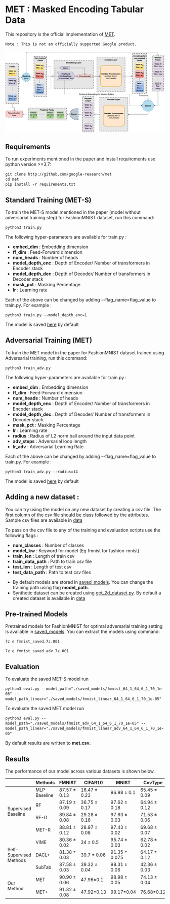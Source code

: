 # MET : Masked Encoding Tabular Data

This repository is the official implementation of [MET](https://arxiv.org/abs/2206.08564).

```
Note : This is not an officially supported Google product.
```

![Architecture](./MET.png)
## Requirements

To run experiments mentioned in the paper and install requirements use python version >=3.7:

```setup
git clone http://github.com/google-research/met
cd met
pip install -r requirements.txt
```

## Standard Training (MET-S)

To train the MET-S model mentioned in the paper (model without adversarial training step) for FashionMNIST dataset, run this command:

```train
python3 train.py
```

The following hyper-parameters are available for train.py :
+ **embed_dim** : Embedding dimension
+ **ff_dim** : Feed-Forward dimension
+ **num_heads** : Number of heads
+ **model_depth_enc** : Depth of Encoder/ Number of transformers in Encoder stack
+ **model_depth_dec** : Depth of Decoder/ Number of transformers in Decoder stack
+ **mask_pct** : Masking Percentage
+ **lr** : Learning rate

Each of the above can be changed by adding --flag_name=flag_value to train.py. For example :
```
python3 train.py --model_depth_enc=1
```

The model is saved [here](./saved_models/) by default

## Adversarial Training (MET)

To train the MET model in the paper for FashionMNIST dataset trained using Adversarial training, run this command:
```train
python3 train_adv.py
```

The following hyper-parameters are available for train.py :
+ **embed_dim** : Embedding dimension
+ **ff_dim** : Feed-Forward dimension
+ **num_heads** : Number of heads
+ **model_depth_enc** : Depth of Encoder/ Number of transformers in Encoder stack
+ **model_depth_dec** : Depth of Decoder/ Number of transformers in Decoder stack
+ **mask_pct** : Masking Percentage
+ **lr** : Learning rate
+ **radius** : Radius of L2 norm ball around the input data point
+ **adv_steps** : Adversarial loop length
+ **lr_adv** : Adversarial Learning Rate

Each of the above can be changed by adding --flag_name=flag_value to train.py. For example :
```
python3 train_adv.py --radius=14
```

The model is saved [here](./saved_models/) by default

## Adding a new dataset :

You can try using the model on any new dataset by creating a csv file. The first column of the csv file should be class followed by the attributes. Sample csv files are available in [data](./data/)

To pass on the csv file to any of the training and evaluation scripts use the following flags :
+ **num_classes** : Number of classes
+ **model_kw** : Keyword for model (Eg fmnist for fashion-mnist)
+ **train_len** : Length of train csv
+ **train_data_path** : Path to train csv file
+ **test_len** : Length of test csv
+ **test_data_path** : Path to test csv files

- By default models are stored in [saved_models](./saved_models/). You can change the training path using flag **model_path**.
- Synthetic dataset can be created using [get_2d_dataset.py](./data/get_2d_data.py). By default a created dataset is available in [data](./data/2d_train.csv)

## Pre-trained Models

Pretrained models for FashionMNIST for optimal adversarial training setting is available in [saved_models](./saved_models/). You can extract the models using command:
```7z
7z e fmnist_saved.7z.001
```
```
7z e fmnist_saved_adv.7z.001
```

## Evaluation

To evaluate the saved MET-S model run
```eval
python3 eval.py --model_path="./saved_models/fmnist_64_1_64_6_1_70_1e-05" --model_path_linear="./saved_models/fmnist_linear_64_1_64_6_1_70_1e-05"
```

To evaluate the saved MET model run
```
python3 eval.py --model_path="./saved_models/fmnist_adv_64_1_64_6_1_70_1e-05" --model_path_linear="./saved_models/fmnist_linear_adv_64_1_64_6_1_70_1e-05"
```

By default results are written to **met.csv**.

## Results

The performance of our model across various datasets is shown below.

<table>
<thead>
  <tr>
    <th></th>
    <th>Methods</th>
    <th>FMNIST</th>
    <th>CIFAR10</th>
    <th>MNIST</th>
    <th>CovType</th>
    <th>Income</th>
  </tr>
</thead>
<tbody>
  <tr>
    <td rowspan="4">Supervised Baseline</td>
    <td>MLP Baseline</td>
    <td>87.57 &pm; 0.13</td>
    <td>16.47 &pm; 0.23</td>
    <td>96.98 &pm; 0.1</td>
    <td>65.45 &pm; 0.09</td>
    <td>84.35 &pm; 0.11</td>
  </tr>
  <tr>
    <td>RF</td>
    <td>87.19 &pm; 0.09</td>
    <td>36.75 &pm; 0.17</td>
    <td>97.62 &pm; 0.18</td>
    <td>64.94 &pm; 0.12</td>
    <td>84.6 &pm; 0.2</td>
  </tr>
  <tr>
    <td>RF-G</td>
    <td>89.84 &pm; 0.08</td>
    <td>29.28 &pm; 0.16</td>
    <td>97.63 &pm; 0.03</td>
    <td>71.53 &pm; 0.06</td>
    <td>85.57 &pm; 0.13</td>
  </tr>
  <tr>
    <td>MET-R</td>
    <td>88.81 &pm; 0.12</td>
    <td>28.97 &pm; 0.08</td>
    <td>97.43 &pm; 0.02</td>
    <td>69.68 &pm; 0.07</td>
    <td>75.50 &pm; 0.04</td>
  </tr>
  <tr>
    <td rowspan="3">Self-Supervised Methods</td>
    <td>VIME</td>
    <td>80.36 &pm; 0.02</td>
    <td>34 &pm; 0.5</td>
    <td>95.74 &pm; 0.03</td>
    <td>62.78 &pm; 0.02</td>
    <td>85.99 &pm; 0.04</td>
  </tr>
  <tr>
    <td>DACL+</td>
    <td>81.38 &pm; 0.03</td>
    <td>39.7 &pm; 0.06</td>
    <td>91.35 &pm; 0.075</td>
    <td>64.17 &pm; 0.12</td>
    <td>84.46 &pm; 0.03</td>
  </tr>
  <tr>
    <td>SubTab</td>
    <td>87.58 &pm; 0.03</td>
    <td>39.32 &pm; 0.04</td>
    <td>98.31 &pm; 0.06</td>
    <td>42.36 &pm; 0.03</td>
    <td>84.41 &pm; 0.06</td>
  </tr>
  <tr>
    <td rowspan="2">Our Method</td>
    <td>MET</td>
    <td>90.90 &pm; 0.06</td>
    <td>47.96&pm;0.1</td>
    <td>98.98 &pm; 0.05</td>
    <td>74.13 &pm; 0.04</td>
    <td>86.17&pm;0.08</td>
  </tr>
  <tr>
    <td>MET+</td>
    <td>91.32 &pm; 0.08</td>
    <td>47.92&pm;0.13</td>
    <td>99.17&pm;0.04</td>
    <td>76.68&pm;0.12</td>
    <td>86.21 &pm; 0.05</td>
  </tr>
</tbody>
</table>
